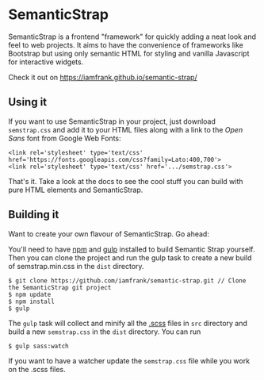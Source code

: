 
# SemanticStrap

SemanticStrap is a frontend "framework" for quickly adding a neat look and feel to web projects. It aims to have the convenience of frameworks like Bootstrap but using only semantic HTML for styling and vanilla Javascript for interactive widgets.

Check it out on https://iamfrank.github.io/semantic-strap/

## Using it

If you want to use SemanticStrap in your project, just download `semstrap.css` and add it to your HTML files along with a link to the *Open Sans* font from Google Web Fonts:
```
<link rel='stylesheet' type='text/css' href='https://fonts.googleapis.com/css?family=Lato:400,700'>
<link rel='stylesheet' type='text/css' href='.../semstrap.css'>
```
That's it. Take a look at the docs to see the cool stuff you can build with pure HTML elements and SemanticStrap.


## Building it

Want to create your own flavour of SemanticStrap. Go ahead:

You'll need to have [npm](https://www.npmjs.com/) and [gulp](http://gulpjs.com/) installed to build Semantic Strap yourself. Then you can clone the project and run the gulp task to create a new build of semstrap.min.css in the `dist` directory.
```
$ git clone https://github.com/iamfrank/semantic-strap.git // Clone the SemanticStrap git project
$ npm update
$ npm install
$ gulp
```
The `gulp` task will collect and minify all the [.scss](http://sass-lang.com/) files in `src` directory and build a new `semstrap.css` in the `dist` directory.
You can run
```
$ gulp sass:watch
```
If you want to have a watcher update the `semstrap.css` file while you work on the .scss files.
